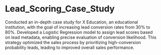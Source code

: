 # Lead_Scoring_Case_Study
 Conducted an in-depth case study for X Education, an educational institution, with the goal of increasing lead conversion rates from 30% to 80%. Developed a Logistic Regression model to assign lead scores based on lead metadata, enabling precise evaluation of conversion likelihood. This strategy optimized the sales process by prioritizing high-conversion probability leads, leading to improved overall sales performance.
